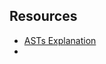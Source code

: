 ## Resources
* [ASTs Explanation](https://medium.com/basecs/leveling-up-ones-parsing-game-with-asts-d7a6fc2400ff)
* 
